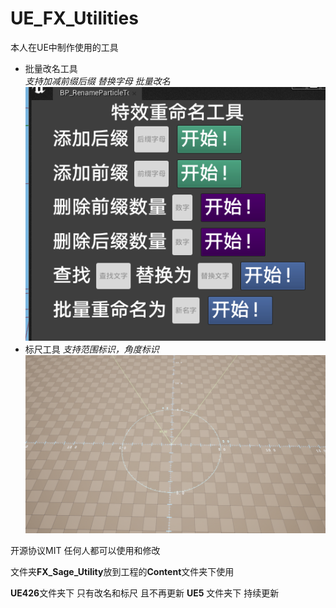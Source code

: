 # UE_FX_Utilities
本人在UE中制作使用的工具 
* 批量改名工具   
*支持加减前缀后缀  替换字母   批量改名*
![alt text](image-1.png)
* 标尺工具
*支持范围标识，角度标识*
![alt text](image.png)

开源协议MIT    任何人都可以使用和修改

文件夹**FX_Sage_Utility**放到工程的**Content**文件夹下使用

**UE426**文件夹下   只有改名和标尺   且不再更新
**UE5** 文件夹下  持续更新 
